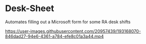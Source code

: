 # Desk-Sheet
Automates filling out a Microsoft form for some RA desk shifts


https://user-images.githubusercontent.com/20957439/193168070-846dad27-94e6-4361-a784-efe8c01a3a44.mp4

